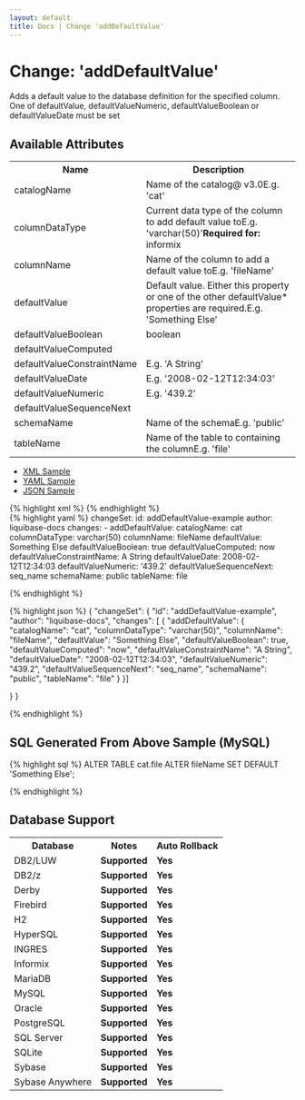 ```yaml
---
layout: default
title: Docs | Change 'addDefaultValue'
---
```


<!-- ====================================================== -->
<!-- GENERATED BY ChangeDocGenerator DO NOT MODIFY MANUALLY -->
<!-- ====================================================== -->

  <script>
  $(function() {
    $( "#changelog-tabs" ).tabs();
  });
</script>

# Change: 'addDefaultValue'

Adds a default value to the database definition for the specified column.
One of defaultValue, defaultValueNumeric, defaultValueBoolean or defaultValueDate must be set

## Available Attributes ##

<table class='attribs'>
<tr><th>Name</th><th>Description</th></tr>
<tr><td class="name">catalogName</td><td class="desc">Name of the catalog<span class="right"><span class="since">@ v3.0</span><span class="sample">E.g. <span class="val">&#x27;cat&#x27;</span></span></span></td></tr>
<tr><td class="name">columnDataType</td><td class="desc">Current data type of the column to add default value to<span class="right"><span class="sample">E.g. <span class="val">&#x27;varchar(50)&#x27;</span></span></span><span class="right"><b>Required for: </b>informix</span></td></tr>
<tr><td class="name" required>columnName</td><td class="desc">Name of the column to add a default value to<span class="right"><span class="sample">E.g. <span class="val">&#x27;fileName&#x27;</span></span></span></td></tr>
<tr><td class="name">defaultValue</td><td class="desc">Default value. Either this property or one of the other defaultValue* properties are required.<span class="right"><span class="sample">E.g. <span class="val">&#x27;Something Else&#x27;</span></span></span></td></tr>
<tr><td class="name">defaultValueBoolean</td><td class="desc"><span class="type">boolean</span><span class="right"></span></td></tr>
<tr><td class="name">defaultValueComputed</td><td class="desc"><span class="right"></span></td></tr>
<tr><td class="name">defaultValueConstraintName</td><td class="desc"><span class="right"><span class="sample">E.g. <span class="val">&#x27;A String&#x27;</span></span></span></td></tr>
<tr><td class="name">defaultValueDate</td><td class="desc"><span class="right"><span class="sample">E.g. <span class="val">&#x27;2008-02-12T12:34:03&#x27;</span></span></span></td></tr>
<tr><td class="name">defaultValueNumeric</td><td class="desc"><span class="right"><span class="sample">E.g. <span class="val">&#x27;439.2&#x27;</span></span></span></td></tr>
<tr><td class="name">defaultValueSequenceNext</td><td class="desc"><span class="right"></span></td></tr>
<tr><td class="name">schemaName</td><td class="desc">Name of the schema<span class="right"><span class="sample">E.g. <span class="val">&#x27;public&#x27;</span></span></span></td></tr>
<tr><td class="name" required>tableName</td><td class="desc">Name of the table to containing the column<span class="right"><span class="sample">E.g. <span class="val">&#x27;file&#x27;</span></span></span></td></tr>
</table>

<div id='changelog-tabs'>
<ul>
    <li><a href="#tab-xml">XML Sample</a></li>
    <li><a href="#tab-yaml">YAML Sample</a></li>
    <li><a href="#tab-json">JSON Sample</a></li>
  </ul>
<div id='tab-xml'>
{% highlight xml %}
<changeSet author="liquibase-docs" id="addDefaultValue-example">
    <addDefaultValue catalogName="cat"
            columnDataType="varchar(50)"
            columnName="fileName"
            defaultValue="Something Else"
            defaultValueBoolean="true"
            defaultValueComputed="now"
            defaultValueConstraintName="A String"
            defaultValueDate="2008-02-12T12:34:03"
            defaultValueNumeric="439.2"
            defaultValueSequenceNext="seq_name"
            schemaName="public"
            tableName="file"/>
</changeSet>
{% endhighlight %}
</div>
<div id='tab-yaml'>
{% highlight yaml %}
changeSet:
  id: addDefaultValue-example
  author: liquibase-docs
  changes:
  - addDefaultValue:
      catalogName: cat
      columnDataType: varchar(50)
      columnName: fileName
      defaultValue: Something Else
      defaultValueBoolean: true
      defaultValueComputed: now
      defaultValueConstraintName: A String
      defaultValueDate: 2008-02-12T12:34:03
      defaultValueNumeric: '439.2'
      defaultValueSequenceNext: seq_name
      schemaName: public
      tableName: file

{% endhighlight %}
</div>
<div id='tab-json'>
{% highlight json %}
{
  "changeSet": {
    "id": "addDefaultValue-example",
    "author": "liquibase-docs",
    "changes": [
      {
        "addDefaultValue": {
          "catalogName": "cat",
          "columnDataType": "varchar(50)",
          "columnName": "fileName",
          "defaultValue": "Something Else",
          "defaultValueBoolean": true,
          "defaultValueComputed": "now",
          "defaultValueConstraintName": "A String",
          "defaultValueDate": "2008-02-12T12:34:03",
          "defaultValueNumeric": "439.2",
          "defaultValueSequenceNext": "seq_name",
          "schemaName": "public",
          "tableName": "file"
        }
      }]
    
  }
}

{% endhighlight %}
</div>
</div>


## SQL Generated From Above Sample (MySQL)

{% highlight sql %}
ALTER TABLE cat.file ALTER fileName SET DEFAULT 'Something Else';


{% endhighlight %}

## Database Support

<table style='border:1;'>
<tr><th>Database</th><th>Notes</th><th>Auto Rollback</th></tr>
<tr><td>DB2/LUW</td><td><b>Supported</b></td><td><b>Yes</b></td></tr>
<tr><td>DB2/z</td><td><b>Supported</b></td><td><b>Yes</b></td></tr>
<tr><td>Derby</td><td><b>Supported</b></td><td><b>Yes</b></td></tr>
<tr><td>Firebird</td><td><b>Supported</b></td><td><b>Yes</b></td></tr>
<tr><td>H2</td><td><b>Supported</b></td><td><b>Yes</b></td></tr>
<tr><td>HyperSQL</td><td><b>Supported</b></td><td><b>Yes</b></td></tr>
<tr><td>INGRES</td><td><b>Supported</b></td><td><b>Yes</b></td></tr>
<tr><td>Informix</td><td><b>Supported</b></td><td><b>Yes</b></td></tr>
<tr><td>MariaDB</td><td><b>Supported</b></td><td><b>Yes</b></td></tr>
<tr><td>MySQL</td><td><b>Supported</b></td><td><b>Yes</b></td></tr>
<tr><td>Oracle</td><td><b>Supported</b></td><td><b>Yes</b></td></tr>
<tr><td>PostgreSQL</td><td><b>Supported</b></td><td><b>Yes</b></td></tr>
<tr><td>SQL Server</td><td><b>Supported</b></td><td><b>Yes</b></td></tr>
<tr><td>SQLite</td><td><b>Supported</b></td><td><b>Yes</b></td></tr>
<tr><td>Sybase</td><td><b>Supported</b></td><td><b>Yes</b></td></tr>
<tr><td>Sybase Anywhere</td><td><b>Supported</b></td><td><b>Yes</b></td></tr>
</table>
